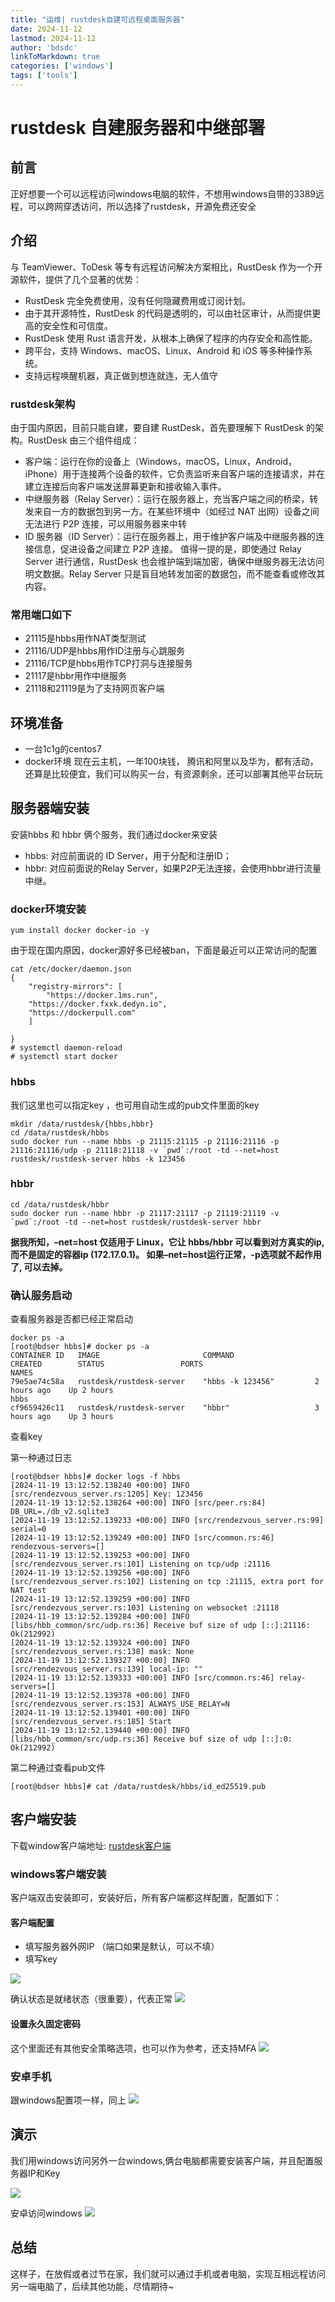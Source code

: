 ```yaml
---
title: "运维| rustdesk自建可远程桌面服务器"
date: 2024-11-12
lastmod: 2024-11-12
author: 'bdsdc'
linkToMarkdown: true
categories: ['windows']
tags: ['tools']
---
```

# rustdesk 自建服务器和中继部署
## 前言
正好想要一个可以远程访问windows电脑的软件，不想用windows自带的3389远程，可以跨网穿透访问，所以选择了rustdesk，开源免费还安全 

## 介绍
与 TeamViewer、ToDesk 等专有远程访问解决方案相比，RustDesk 作为一个开源软件，提供了几个显著的优势：

- RustDesk 完全免费使用，没有任何隐藏费用或订阅计划。
- 由于其开源特性，RustDesk 的代码是透明的，可以由社区审计，从而提供更高的安全性和可信度。
- RustDesk 使用 Rust 语言开发，从根本上确保了程序的内存安全和高性能。
- 跨平台，支持 Windows、macOS、Linux、Android 和 iOS 等多种操作系统。
- 支持远程唤醒机器，真正做到想连就连，无人值守

### rustdesk架构

由于国内原因，目前只能自建，要自建 RustDesk，首先要理解下 RustDesk 的架构。RustDesk 由三个组件组成：

- 客户端：运行在你的设备上（Windows，macOS，Linux，Android， iPhone）用于连接两个设备的软件，它负责监听来自客户端的连接请求，并在建立连接后向客户端发送屏幕更新和接收输入事件。
- 中继服务器（Relay Server）：运行在服务器上，充当客户端之间的桥梁，转发来自一方的数据包到另一方。在某些环境中（如经过 NAT 出网）设备之间无法进行 P2P 连接，可以用服务器来中转
- ID 服务器（ID Server）：运行在服务器上，用于维护客户端及中继服务器的连接信息，促进设备之间建立 P2P 连接。
值得一提的是，即使通过 Relay Server 进行通信，RustDesk 也会维护端到端加密，确保中继服务器无法访问明文数据。Relay Server 只是盲目地转发加密的数据包，而不能查看或修改其内容。

### 常用端口如下

- 21115是hbbs用作NAT类型测试
- 21116/UDP是hbbs用作ID注册与心跳服务 
- 21116/TCP是hbbs用作TCP打洞与连接服务 
- 21117是hbbr用作中继服务
- 21118和21119是为了支持网页客户端

## 环境准备
- 一台1c1g的centos7
- docker环境
现在云主机，一年100块钱， 腾讯和阿里以及华为，都有活动，还算是比较便宜，我们可以购买一台，有资源剩余，还可以部署其他平台玩玩


## 服务器端安装
安装hbbs 和 hbbr 俩个服务，我们通过docker来安装  
- hbbs: 对应前面说的 ID Server，用于分配和注册ID；
- hbbr: 对应前面说的Relay Server，如果P2P无法连接，会使用hbbr进行流量中继。

### docker环境安装
```shell
yum install docker docker-io -y
```
由于现在国内原因，docker源好多已经被ban，下面是最近可以正常访问的配置 
```shell
cat /etc/docker/daemon.json 
{
    "registry-mirrors": [
        "https://docker.1ms.run",
	"https://docker.fxxk.dedyn.io",
	"https://dockerpull.com"
    ]
    	
}
# systemctl daemon-reload
# systemctl start docker 
```
### hbbs
我们这里也可以指定key ，也可用自动生成的pub文件里面的key 
```shell
mkdir /data/rustdesk/{hbbs,hbbr}
cd /data/rustdesk/hbbs
sudo docker run --name hbbs -p 21115:21115 -p 21116:21116 -p 21116:21116/udp -p 21118:21118 -v `pwd`:/root -td --net=host rustdesk/rustdesk-server hbbs -k 123456

```
### hbbr

```shell
cd /data/rustdesk/hbbr
sudo docker run --name hbbr -p 21117:21117 -p 21119:21119 -v `pwd`:/root -td --net=host rustdesk/rustdesk-server hbbr

```
**据我所知，–net=host 仅适用于 Linux，它让 hbbs/hbbr 可以看到对方真实的ip, 而不是固定的容器ip (172.17.0.1)。 如果–net=host运行正常，-p选项就不起作用了, 可以去掉。**

### 确认服务启动
查看服务器是否都已经正常启动 
```shell
docker ps -a
[root@bdser hbbs]# docker ps -a
CONTAINER ID   IMAGE                       COMMAND                  CREATED        STATUS                 PORTS                                         NAMES
79e5ae74c58a   rustdesk/rustdesk-server    "hbbs -k 123456"         2 hours ago    Up 2 hours                                                           hbbs
cf9659426c11   rustdesk/rustdesk-server    "hbbr"                   3 hours ago    Up 3 hours          
```

查看key 

第一种通过日志
```
[root@bdser hbbs]# docker logs -f hbbs
[2024-11-19 13:12:52.138240 +00:00] INFO [src/rendezvous_server.rs:1205] Key: 123456
[2024-11-19 13:12:52.138264 +00:00] INFO [src/peer.rs:84] DB_URL=./db_v2.sqlite3
[2024-11-19 13:12:52.139233 +00:00] INFO [src/rendezvous_server.rs:99] serial=0
[2024-11-19 13:12:52.139249 +00:00] INFO [src/common.rs:46] rendezvous-servers=[]
[2024-11-19 13:12:52.139253 +00:00] INFO [src/rendezvous_server.rs:101] Listening on tcp/udp :21116
[2024-11-19 13:12:52.139256 +00:00] INFO [src/rendezvous_server.rs:102] Listening on tcp :21115, extra port for NAT test
[2024-11-19 13:12:52.139259 +00:00] INFO [src/rendezvous_server.rs:103] Listening on websocket :21118
[2024-11-19 13:12:52.139284 +00:00] INFO [libs/hbb_common/src/udp.rs:36] Receive buf size of udp [::]:21116: Ok(212992)
[2024-11-19 13:12:52.139324 +00:00] INFO [src/rendezvous_server.rs:138] mask: None
[2024-11-19 13:12:52.139327 +00:00] INFO [src/rendezvous_server.rs:139] local-ip: ""
[2024-11-19 13:12:52.139333 +00:00] INFO [src/common.rs:46] relay-servers=[]
[2024-11-19 13:12:52.139378 +00:00] INFO [src/rendezvous_server.rs:153] ALWAYS_USE_RELAY=N
[2024-11-19 13:12:52.139401 +00:00] INFO [src/rendezvous_server.rs:185] Start
[2024-11-19 13:12:52.139440 +00:00] INFO [libs/hbb_common/src/udp.rs:36] Receive buf size of udp [::]:0: Ok(212992)

```
第二种通过查看pub文件
```shell
[root@bdser hbbs]# cat /data/rustdesk/hbbs/id_ed25519.pub 
```
## 客户端安装
下载window客户端地址: [rustdesk客户端](https://github.com/rustdesk/rustdesk/releases/tag/1.3.2)

### windows客户端安装
客户端双击安装即可，安装好后，所有客户端都这样配置，配置如下：
#### 客户端配置
- 填写服务器外网IP （端口如果是默认，可以不填）
- 填写key 

![](https://bdsblog.oss-cn-shanghai.aliyuncs.com/blog/202411192348986.png)

确认状态是就绪状态（很重要），代表正常
![](https://bdsblog.oss-cn-shanghai.aliyuncs.com/blog/202411192353676.png)

#### 设置永久固定密码

这个里面还有其他安全策略选项，也可以作为参考，还支持MFA 
![](https://bdsblog.oss-cn-shanghai.aliyuncs.com/blog/202411192356965.png)

### 安卓手机
跟windows配置项一样，同上
![](https://bdsblog.oss-cn-shanghai.aliyuncs.com/blog/202411200001148.png)

## 演示
我们用windows访问另外一台windows,俩台电脑都需要安装客户端，并且配置服务器IP和Key 

![](https://bdsblog.oss-cn-shanghai.aliyuncs.com/blog/202411192355852.png)

安卓访问windows
![](https://bdsblog.oss-cn-shanghai.aliyuncs.com/blog/202411192359422.png)

## 总结
这样子，在放假或者过节在家，我们就可以通过手机或者电脑，实现互相远程访问另一端电脑了，后续其他功能，尽情期待~


